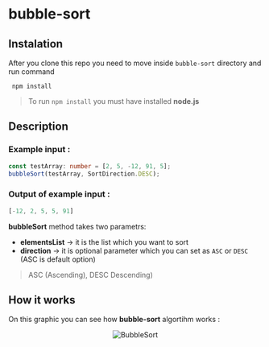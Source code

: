 # bubble-sort

## Instalation
After you clone this repo you need to move inside ```bubble-sort``` directory and run command

``` npm install```

> To run ```npm install``` you must have installed **node.js**

## Description

### Example input :
```typescript
const testArray: number = [2, 5, -12, 91, 5];
bubbleSort(testArray, SortDirection.DESC);
```
### Output of example input :
```typescript
[-12, 2, 5, 5, 91]
```

**bubbleSort** method takes two parametrs:

 - **elementsList** -> it is the list which you want to sort
 - **direction** -> it is optional parameter which you can set as ```ASC``` or ```DESC``` (ASC is default option)

 > ASC (Ascending), DESC Descending)

## How it works
On this graphic you can see how **bubble-sort** algortihm works :
<p align="center">
  <img src="https://i.stack.imgur.com/lqv5Q.jpg=true" alt="BubbleSort"/>
</p>
